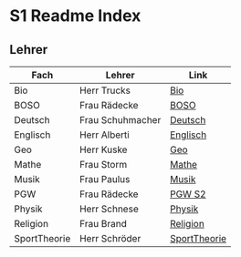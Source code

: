 # S1 Readme Index

## Lehrer

| Fach | Lehrer | Link |
| --- | --- | --- |
| Bio | Herr Trucks | [Bio](Bio/README.md) |
| BOSO | Frau Rädecke | [BOSO](Boso/README.md) |
| Deutsch | Frau Schuhmacher | [Deutsch](Deutsch/README.md) |
| Englisch | Herr Alberti | [Englisch](Englisch/README.md) |
| Geo | Herr Kuske | [Geo](Geo/README.md) |
| Mathe | Frau Storm | [Mathe](Mathe/README.md) |
| Musik | Frau Paulus | [Musik](Musik/README.md) |
| PGW | Frau Rädecke | [PGW S2](PGW%20S2.md) |
| Physik | Herr Schnese | [Physik](Physik%20S2.md) |
| Religion | Frau Brand | [Religion](Religion/README.md) |
| SportTheorie | Herr Schröder | [SportTheorie](SportTheorie/README.md) |

